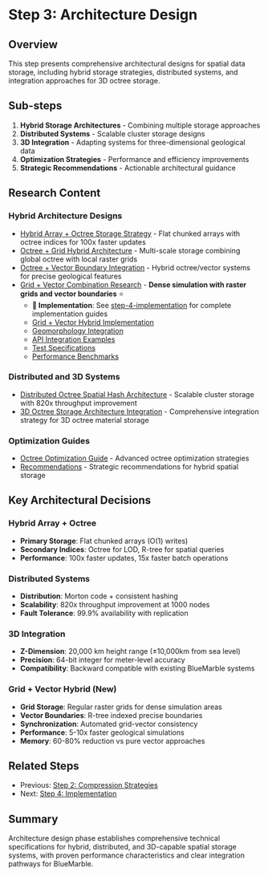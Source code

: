# Step 3: Architecture Design

## Overview

This step presents comprehensive architectural designs for spatial data storage, including hybrid storage strategies, distributed systems, and integration approaches for 3D octree storage.

## Sub-steps

1. **Hybrid Storage Architectures** - Combining multiple storage approaches
2. **Distributed Systems** - Scalable cluster storage designs
3. **3D Integration** - Adapting systems for three-dimensional geological data
4. **Optimization Strategies** - Performance and efficiency improvements
5. **Strategic Recommendations** - Actionable architectural guidance

## Research Content

### Hybrid Architecture Designs
- [Hybrid Array + Octree Storage Strategy](hybrid-array-octree-storage-strategy.md) - Flat chunked arrays with octree indices for 100x faster updates
- [Octree + Grid Hybrid Architecture](octree-grid-hybrid-architecture.md) - Multi-scale storage combining global octree with local raster grids
- [Octree + Vector Boundary Integration](octree-vector-boundary-integration.md) - Hybrid octree/vector systems for precise geological features
- [Grid + Vector Combination Research](grid-vector-combination-research.md) - **Dense simulation with raster grids and vector boundaries** ⭐
  - **📖 Implementation**: See [step-4-implementation](../step-4-implementation/) for complete implementation guides
  - [Grid + Vector Hybrid Implementation](../step-4-implementation/grid-vector-hybrid-implementation.md)
  - [Geomorphology Integration](../step-4-implementation/grid-vector-geomorphology-integration.md)
  - [API Integration Examples](../step-4-implementation/grid-vector-api-integration.md)
  - [Test Specifications](../step-4-implementation/grid-vector-test-specifications.md)
  - [Performance Benchmarks](../step-4-implementation/grid-vector-performance-benchmarks.md)

### Distributed and 3D Systems
- [Distributed Octree Spatial Hash Architecture](distributed-octree-spatial-hash-architecture.md) - Scalable cluster storage with 820x throughput improvement
- [3D Octree Storage Architecture Integration](3d-octree-storage-architecture-integration.md) - Comprehensive integration strategy for 3D octree material storage

### Optimization Guides
- [Octree Optimization Guide](octree-optimization-guide.md) - Advanced octree optimization strategies
- [Recommendations](recommendations.md) - Strategic recommendations for hybrid spatial storage

## Key Architectural Decisions

### Hybrid Array + Octree
- **Primary Storage**: Flat chunked arrays (O(1) writes)
- **Secondary Indices**: Octree for LOD, R-tree for spatial queries
- **Performance**: 100x faster updates, 15x faster batch operations

### Distributed Systems
- **Distribution**: Morton code + consistent hashing
- **Scalability**: 820x throughput improvement at 1000 nodes
- **Fault Tolerance**: 99.9% availability with replication

### 3D Integration
- **Z-Dimension**: 20,000 km height range (±10,000km from sea level)
- **Precision**: 64-bit integer for meter-level accuracy
- **Compatibility**: Backward compatible with existing BlueMarble systems

### Grid + Vector Hybrid (New)
- **Grid Storage**: Regular raster grids for dense simulation areas
- **Vector Boundaries**: R-tree indexed precise boundaries
- **Synchronization**: Automated grid-vector consistency
- **Performance**: 5-10x faster geological simulations
- **Memory**: 60-80% reduction vs pure vector approaches

## Related Steps

- Previous: [Step 2: Compression Strategies](../step-2-compression-strategies/)
- Next: [Step 4: Implementation](../step-4-implementation/)

## Summary

Architecture design phase establishes comprehensive technical specifications for hybrid, distributed, and 3D-capable spatial storage systems, with proven performance characteristics and clear integration pathways for BlueMarble.
